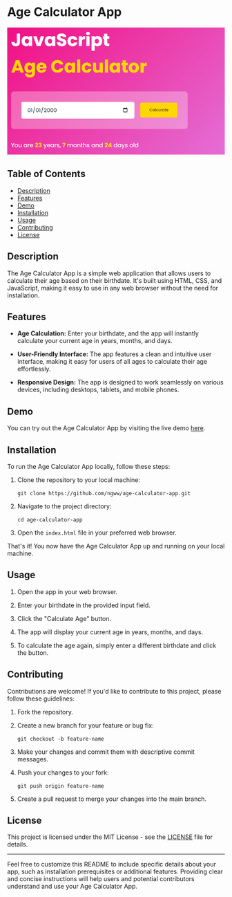 # Age Calculator App

![Age Calculator App Screenshot](screenshots/screenshot1.png)

## Table of Contents

- [Description](#description)
- [Features](#features)
- [Demo](#demo)
- [Installation](#installation)
- [Usage](#usage)
- [Contributing](#contributing)
- [License](#license)

## Description

The Age Calculator App is a simple web application that allows users to calculate their age based on their birthdate. It's built using HTML, CSS, and JavaScript, making it easy to use in any web browser without the need for installation.

## Features

- **Age Calculation:** Enter your birthdate, and the app will instantly calculate your current age in years, months, and days.

- **User-Friendly Interface:** The app features a clean and intuitive user interface, making it easy for users of all ages to calculate their age effortlessly.

- **Responsive Design:** The app is designed to work seamlessly on various devices, including desktops, tablets, and mobile phones.

## Demo

You can try out the Age Calculator App by visiting the live demo [here](https://your-demo-url.com).

## Installation

To run the Age Calculator App locally, follow these steps:

1. Clone the repository to your local machine:

   ```
   git clone https://github.com/ngww/age-calculator-app.git
   ```

2. Navigate to the project directory:

   ```
   cd age-calculator-app
   ```

3. Open the `index.html` file in your preferred web browser.

That's it! You now have the Age Calculator App up and running on your local machine.

## Usage

1. Open the app in your web browser.

2. Enter your birthdate in the provided input field.

3. Click the "Calculate Age" button.

4. The app will display your current age in years, months, and days.

5. To calculate the age again, simply enter a different birthdate and click the button.

## Contributing

Contributions are welcome! If you'd like to contribute to this project, please follow these guidelines:

1. Fork the repository.

2. Create a new branch for your feature or bug fix:

   ```
   git checkout -b feature-name
   ```

3. Make your changes and commit them with descriptive commit messages.

4. Push your changes to your fork:

   ```
   git push origin feature-name
   ```

5. Create a pull request to merge your changes into the main branch.

## License

This project is licensed under the MIT License - see the [LICENSE](LICENSE) file for details.

---

Feel free to customize this README to include specific details about your app, such as installation prerequisites or additional features. Providing clear and concise instructions will help users and potential contributors understand and use your Age Calculator App.